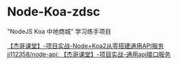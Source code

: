 # Node-Koa-zdsc
"NodeJS Koa 中地商城" 学习练手项目  

[【杰哥课堂】-项目实战-Node+Koa2从零搭建通用API服务](https://www.bilibili.com/video/BV13A411w79h)  
[jj112358/node-api: 【杰哥课堂】-项目实战-通用api接口服务](https://github.com/jj112358/node-api)
